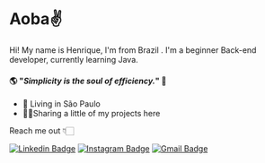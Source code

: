 
# Aoba✌

Hi! My name is Henrique, I'm from Brazil . I'm a beginner Back-end developer, currently learning Java.

#### 🌎 "_Simplicity is the soul of efficiency._" 🧠

- 📍 Living in São Paulo
- 👨‍💻Sharing a little of my projects here

Reach me out 👇🏻


[
![Linkedin Badge](https://img.shields.io/badge/-LinkedIn-blue?style=flat-square&logo=Linkedin&logoColor=white&link=https://www.linkedin.com/in/devhenriquefranco/)](https://www.linkedin.com/in/devhenriquefranco/) [![Instagram Badge](https://img.shields.io/badge/-Instagram-violet?style=flat-square&logo=Instagram&logoColor=white&link=https://www.instagram.com/frcohenriquez/)](https://www.instagram.com/frcohenriquez/) [![Gmail Badge](https://img.shields.io/badge/-Email-FFFFFF?style=flat-square&logo=Gmail&logoColor=red&link=mailto:henrique.frco@gmail.com)](mailto:henrique.frco@gmail.com)


<!--
**frcohenrique/frcohenrique** is a ✨ _special_ ✨ repository because its `README.md` (this file) appears on your GitHub profile.

